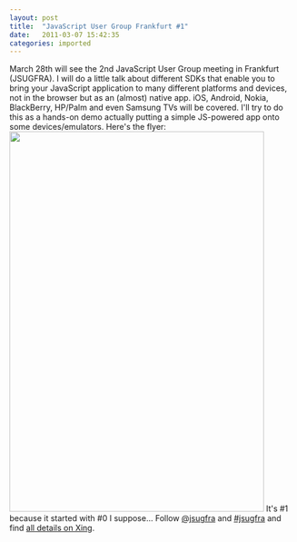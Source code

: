 ```yaml
---
layout: post
title:  "JavaScript User Group Frankfurt #1"
date:   2011-03-07 15:42:35
categories: imported
---
```

March 28th will see the 2nd JavaScript User Group meeting in Frankfurt (JSUGFRA). I will do a little talk about different SDKs that enable you to bring your JavaScript application to many different platforms and devices, not in the browser but as an (almost) native app. iOS, Android, Nokia, BlackBerry, HP/Palm and even Samsung TVs will be covered. I'll try to do this as a hands-on demo actually putting a simple JS-powered app onto some devices/emulators. Here's the flyer: <img class="alignnone size-full wp-image-2198" title="JSUG FFM" src="http://www.pavingways.com/wp-content/uploads/JSUG_1.png" alt="" width="448" height="670" /> It's #1 because it started with #0 I suppose... Follow [@jsugfra][1] and [#jsugfra][2] and find [all details on Xing][3].

[1]: http://twitter.com/jsugfra
[2]: http://twitter.com/#!/search/%23jsugfra
[3]: http://bit.ly/jsugfra_1